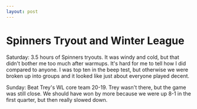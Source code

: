 ```yaml
---
layout: post
---
```


Spinners Tryout and Winter League
=================================

Saturday: 3.5 hours of Spinners tryouts. It was windy and cold, but that didn&#39;t bother me too much after warmups. It&#39;s hard for me to tell how I did compared to anyone. I was top ten in the beep test, but otherwise we were broken up into groups and it looked like just about everyone played decent.

Sunday: Beat Trey&#39;s WL core team 20-19. Trey wasn&#39;t there, but the game was still close. We should have won by more because we were up 8-1 in the first quarter, but then really slowed down.
